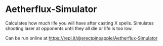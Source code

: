# Aetherflux-Simulator
Calculates how much life you will have after casting X spells. Simulates shooting laser at opponents until they all die or life is too low.

Can be run online at https://repl.it/@erectpineapple/Aetherflux-Simulator
